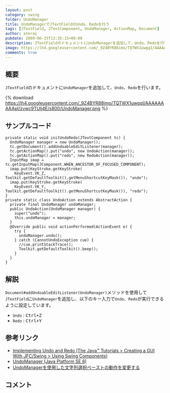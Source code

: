 ```yaml
---
layout: post
category: swing
folder: UndoManager
title: UndoManagerでJTextFieldのUndo、Redoを行う
tags: [JTextField, JTextComponent, UndoManager, ActionMap, Document]
author: aterai
pubdate: 2009-06-15T13:35:15+09:00
description: JTextFieldのドキュメントにUndoManagerを追加して、Undo、Redoを行います。
image: https://lh4.googleusercontent.com/_9Z4BYR88imo/TQTWX1uwgqI/AAAAAAAAApI/zvwc9TUlj4E/s800/UndoManager.png
comments: true
---
```

## 概要
`JTextField`のドキュメントに`UndoManager`を追加して、`Undo`、`Redo`を行います。

{% download https://lh4.googleusercontent.com/_9Z4BYR88imo/TQTWX1uwgqI/AAAAAAAAApI/zvwc9TUlj4E/s800/UndoManager.png %}

## サンプルコード
<pre class="prettyprint"><code>private static void initUndoRedo(JTextComponent tc) {
  UndoManager manager = new UndoManager();
  tc.getDocument().addUndoableEditListener(manager);
  tc.getActionMap().put("undo", new UndoAction(manager));
  tc.getActionMap().put("redo", new RedoAction(manager));
  InputMap imap = tc.getInputMap(JComponent.WHEN_ANCESTOR_OF_FOCUSED_COMPONENT);
  imap.put(KeyStroke.getKeyStroke(
    KeyEvent.VK_Z, Toolkit.getDefaultToolkit().getMenuShortcutKeyMask()), "undo");
  imap.put(KeyStroke.getKeyStroke(
    KeyEvent.VK_Y, Toolkit.getDefaultToolkit().getMenuShortcutKeyMask()), "redo");
}
private static class UndoAction extends AbstractAction {
  private final UndoManager undoManager;
  public UndoAction(UndoManager manager) {
    super("undo");
    this.undoManager = manager;
  }
  @Override public void actionPerformed(ActionEvent e) {
    try {
      undoManager.undo();
    } catch (CannotUndoException cue) {
      //cue.printStackTrace();
      Toolkit.getDefaultToolkit().beep();
    }
  }
}
</code></pre>

## 解説
`Document#addUndoableEditListener(UndoManager)`メソッドを使用して`JTextField`に`UndoManager`を追加し、以下のキー入力で`Undo`、`Redo`が実行できるように設定しています。

- `Undo` : <kbd>Ctrl+Z</kbd>
- `Redo` : <kbd>Ctrl+Y</kbd>

<!-- dummy comment line for breaking list -->

## 参考リンク
- [Implementing Undo and Redo (The Java™ Tutorials > Creating a GUI With JFC/Swing > Using Swing Components)](https://docs.oracle.com/javase/tutorial/uiswing/components/generaltext.html#undo)
- [UndoManager (Java Platform SE 8)](https://docs.oracle.com/javase/jp/8/docs/api/javax/swing/undo/UndoManager.html)
- [UndoManagerを使用した文字列選択ペーストの動作を変更する](https://ateraimemo.com/Swing/ReplaceUndoableEdit.html)

<!-- dummy comment line for breaking list -->

## コメント
